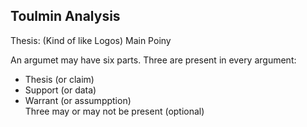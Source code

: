 ## Toulmin Analysis
Thesis: (Kind of like Logos)    Main Poiny 



An argumet may have six parts. 
Three are present in every argument:  
- Thesis (or claim)  
- Support (or data)  
- Warrant (or assumpption)  
Three may or may not be present (optional)
